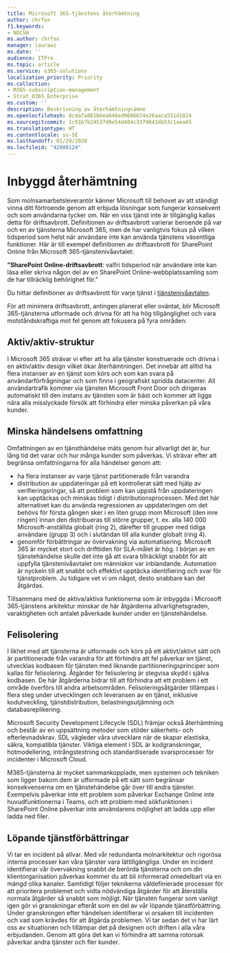 ```yaml
---
title: Microsoft 365-tjänstens återhämtning
author: chrfox
f1.keywords:
- NOCSH
ms.author: chrfox
manager: laurawi
ms.date: ''
audience: ITPro
ms.topic: article
ms.service: o365-solutions
localization_priority: Priority
ms.collection:
- M365-subscription-management
- Strat_O365_Enterprise
ms.custom: ''
description: Beskrivning av återhämtningsämne
ms.openlocfilehash: 8cda7a861b6ea646ed9606674e26aaca551d1024
ms.sourcegitcommit: 1c91b7b24537d0e54d484c3379043db53c1aea65
ms.translationtype: HT
ms.contentlocale: sv-SE
ms.lasthandoff: 01/29/2020
ms.locfileid: "42808124"
---
```

# <a name="built-in-resiliency"></a>Inbyggd återhämtning

Som molnsamarbetsleverantör känner Microsoft till behovet av att ständigt vinna ditt förtroende genom att erbjuda lösningar som fungerar konsekvent och som användarna tycker om. När en viss tjänst inte är tillgänglig kallas detta för driftsavbrott. Definitionen av driftsavbrott varierar beroende på var och en av tjänsterna Microsoft 365, men de har vanligtvis fokus på vilken tidsperiod som helst när användare inte kan använda tjänstens väsentliga funktioner. Här är till exempel definitionen av driftsavbrott för SharePoint Online från Microsoft 365-tjänstenivåavtalet:

**”SharePoint Online-driftsavbrott**: valfri tidsperiod när användare inte kan läsa eller skriva någon del av en SharePoint Online-webbplatssamling som de har tillräcklig behörighet för.”

Du hittar definitioner av driftsavbrott för varje tjänst i [tjänstenivåavtalen](https://www.microsoftvolumelicensing.com/DocumentSearch.aspx?Mode=3&DocumentTypeId=37).

För att minimera driftsavbrott, antingen planerat eller oväntat, blir Microsoft 365-tjänsterna utformade och drivna för att ha hög tillgänglighet och vara motståndskraftiga mot fel genom att fokusera på fyra områden:

## <a name="activeactive-design"></a>Aktiv/aktiv-struktur

I Microsoft 365 strävar vi efter att ha alla tjänster konstruerade och drivna i en aktiv/aktiv design vilket ökar återhämtningen. Det innebär att alltid ha flera instanser av en tjänst som körs och som kan svara på användarförfrågningar och som finns i geografiskt spridda datacenter. All användartrafik kommer via tjänsten Microsoft Front Door och dirigeras automatiskt till den instans av tjänsten som är bäst och kommer att ligga nära alla misslyckade försök att förhindra eller minska påverkan på våra kunder.

## <a name="reduce-incident-scope"></a>Minska händelsens omfattning

Omfattningen av en tjänsthändelse mäts genom hur allvarligt det är, hur lång tid det varar och hur många kunder som påverkas. Vi strävar efter att begränsa omfattningarna för alla händelser genom att:

- ha flera instanser av varje tjänst partitionerade från varandra
- distribution av uppdateringar på ett kontrollerat sätt med hjälp av verifieringsringar, så att problem som kan uppstå från uppdateringen kan upptäckas och minskas tidigt i distributionsprocessen. Med det här alternativet kan du använda regressionen av uppdateringen om det behövs för första gången sker i en liten grupp inom Microsoft (den inre ringen) innan den distribueras till större grupper, t. ex. alla 140 000 Microsoft-anställda globalt (ring 2), därefter till grupper med tidiga användare (grupp 3) och i slutändan till alla kunder globalt (ring 4).
- genomför förbättringar av övervakning via automatisering. Microsoft 365 är mycket stort och drifttiden för SLA-målet är hög. I början av en tjänstehändelse skulle det inte gå att svara tillräckligt snabbt för att uppfylla tjänstenivåavtalet om människor var inblandande. Automation är nyckeln till att snabbt och effektivt upptäcka identifiering och svar för tjänstproblem. Ju tidigare vet vi om något, desto snabbare kan det åtgärdas.

Tillsammans med de aktiva/aktiva funktionerna som är inbyggda i Microsoft 365-tjänstens arkitektur minskar de här åtgärderna allvarlighetsgraden, varaktigheten och antalet påverkade kunder under en tjänstehändelse.  

## <a name="fault-isolation"></a>Felisolering

I likhet med att tjänsterna är utformade och körs på ett aktivt/aktivt sätt och är partitionerade från varandra för att förhindra att fel påverkar en tjänst, utvecklas kodbasen för tjänsten med liknande partitioneringsprinciper som kallas för felisolering. Åtgärder för felisolering är stegvisa skydd i själva kodbasen. De här åtgärderna bidrar till att förhindra att ett problem i ett område överförs till andra arbetsområden.
Felisoleringsåtgärder tillämpas i flera steg under utvecklingen och leveransen av en tjänst, inklusive kodutveckling, tjänstdistribution, belastningsutjämning och databasreplikering.

Microsoft Security Development Lifecycle (SDL) främjar också återhämtning och består av en uppsättning metoder som stöder säkerhets- och efterlevnadskrav. SDL vägleder våra utvecklare när de skapar elastiska, säkra, kompatibla tjänster. Viktiga element i SDL är kodgranskningar, hotmodellering, intrångstestning och standardiserade svarsprocesser för incidenter i Microsoft Cloud.

M365-tjänsterna är mycket sammankopplade, men systemen och tekniken som ligger bakom dem är utformade på ett sätt som begränsar konsekvenserna om en tjänstehändelse går över till andra tjänster. Exempelvis påverkar inte ett problem som påverkar Exchange Online inte huvudfunktionerna i Teams, och ett problem med sökfunktionen i SharePoint Online påverkar inte användarens möjlighet att ladda upp eller ladda ned filer.

## <a name="continuous-service-improvement"></a>Löpande tjänstförbättringar

Vi tar en incident på allvar. Med vår redundanta molnarkitektur och rigorösa interna processer kan våra tjänster vara lättillgängliga. Under en incident identifierar vår övervakning snabbt de berörda tjänsterna och om din klientorganisation påverkas kommer du att bli informerad omedelbart via en mängd olika kanaler. Samtidigt följer teknikerna väldefinierade processer för att prioritera problemet och vidta nödvändiga åtgärder för att återställa normala åtgärder så snabbt som möjligt. När tjänsten fungerar som vanligt igen gör vi granskningar efteråt som en del av vår löpande tjänstförbättring. Under granskningen efter händelsen identifierar vi orsaken till incidenten och vad som krävdes för att åtgärda problemen. Vi tar sedan det vi har lärt oss av situationen och tillämpar det på designen och driften i alla våra erbjudanden. Genom att göra det kan vi förhindra att samma rotorsak påverkar andra tjänster och fler kunder.
